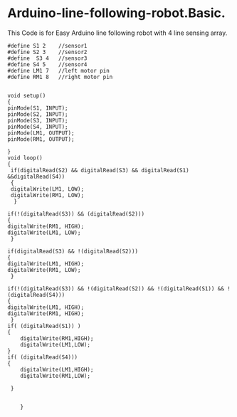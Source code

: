# Arduino-line-following-robot.Basic.
This Code is for Easy Arduino line following robot with 4 line sensing array.
     
     
    #define S1 2    //sensor1
    #define S2 3    //sensor2
    #define  S3 4   //sensor3
    #define S4 5    //sensor4
    #define LM1 7   //left motor pin
    #define RM1 8   //right motor pin
       

    void setup()
    {
    pinMode(S1, INPUT);
    pinMode(S2, INPUT);
    pinMode(S3, INPUT);
    pinMode(S4, INPUT);
    pinMode(LM1, OUTPUT);
    pinMode(RM1, OUTPUT);

    }
    void loop()
    {
     if(digitalRead(S2) && digitalRead(S3) && digitalRead(S1) &&digitalRead(S4))
     {
     digitalWrite(LM1, LOW);
     digitalWrite(RM1, LOW);
      }
  
    if(!(digitalRead(S3)) && (digitalRead(S2)))   
    {
    digitalWrite(RM1, HIGH);
    digitalWrite(LM1, LOW);
     }
  
    if(digitalRead(S3) && !(digitalRead(S2)))
    {
    digitalWrite(LM1, HIGH);
    digitalWrite(RM1, LOW);
     }
  
    if(!(digitalRead(S3)) && !(digitalRead(S2)) && !(digitalRead(S1)) && !(digitalRead(S4)))
    {
    digitalWrite(LM1, HIGH);
    digitalWrite(RM1, HIGH);
     }
    if( (digitalRead(S1)) )
    {
        digitalWrite(RM1,HIGH);
        digitalWrite(LM1,LOW);
    }
    if( (digitalRead(S4)))
    {
        digitalWrite(LM1,HIGH);
        digitalWrite(RM1,LOW);
        
     }
    
    
        }﻿
